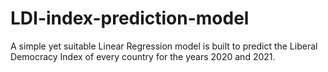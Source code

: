 # LDI-index-prediction-model
A simple yet suitable Linear Regression model is built to predict the Liberal Democracy Index of every country for the years 2020 and 2021.
